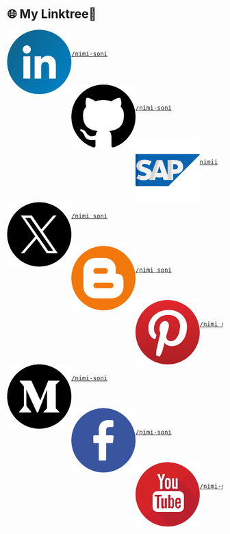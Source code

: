 # 🌐 My Linktree📎

<p>
 <a href = "https://www.linkedin.com/in/nimi-soni/">  
    <img src = "https://github.com/nimi-soni/Linktree/blob/main/Linktree/linkedin.png" width = "150" height = "150" align = "left">    
 </a>
 <div width = "150" height = "150"> 
    <br/><br/>
    <a href = "https://www.linkedin.com/in/nimi-soni/">  
    <pre text-align = "center">/nimi-soni</pre> 
    </a>
    <br/><br/>
 </div>
 </p>
 
<p>
 <a href = "https://github.com/nimi-soni">  
    <img src = "https://github.com/nimi-soni/Linktree/blob/main/Linktree/github.png" width = "150" height = "150" align = "left">    
 </a>
 <div width = "150" height = "150"> 
    <br/><br/>
    <a href = "https://github.com/nimi-soni">  
    <pre text-align = "center">/nimi-soni</pre> 
    </a>
    <br/><br/>
 </div>
 </p>
 
<p>
 <a href = "https://profile.sap.com/u/nimii">  
    <img src = "https://github.com/nimi-soni/Linktree/blob/main/Linktree/sap.png" width = "150" height = "150" align = "left">    
 </a>
 <div width = "150" height = "150"> 
    <br/><br/>
    <a href = "https://profile.sap.com/u/nimii">  
    <pre text-align = "center">nimii</pre> 
    </a>
    <br/><br/>
 </div>
 </p>

<p>
 <a href = "https://x.com/nimi_soni">  
    <img src = "https://github.com/nimi-soni/Linktree/blob/main/Linktree/twitter.png" width = "150" height = "150" align = "left">    
 </a>
 <div width = "150" height = "150"> 
    <br/><br/>
    <a href = "https://x.com/nimi_soni">  
    <pre text-align = "center">/nimi_soni</pre> 
    </a>
    <br/><br/>
 </div>
 </p>

<p>
 <a href = "https://nimisoni.blogspot.com/">  
    <img src = "https://github.com/nimi-soni/Linktree/blob/main/Linktree/blogger.png" width = "150" height = "150" align = "left">    
 </a>
 <div width = "150" height = "150"> 
    <br/><br/>
    <a href = "https://nimisoni.blogspot.com/">  
    <pre text-align = "center">/nimi_soni</pre> 
    </a>
    <br/><br/>
 </div>
 </p>

<p>
 <a href = "">  
    <img src = "https://github.com/nimi-soni/Linktree/blob/main/Linktree/pinterest.png" width = "150" height = "150" align = "left">    
 </a>
 <div width = "150" height = "150"> 
    <br/><br/>
    <a href = "https://nimisoni.blogspot.com/">  
    <pre text-align = "center">/nimi_soni</pre> 
    </a>
    <br/><br/>
 </div>
 </p>

 <p>
 <a href = "https://nimi-soni.medium.com/">  
    <img src = "https://github.com/nimi-soni/Linktree/blob/main/Linktree/medium_logo.png" width = "150" height = "150" align = "left">    
 </a>
 <div width = "150" height = "150"> 
    <br/><br/>
    <a href = "https://nimi-soni.medium.com/">  
    <pre text-align = "center">/nimi-soni</pre> 
    </a>
    <br/><br/>
 </div>
 </p>

  <p>
 <a href = "https://nimi-soni.medium.com/">  
    <img src = "https://github.com/nimi-soni/Linktree/blob/main/Linktree/facebook.png" width = "150" height = "150" align = "left">    
 </a>
 <div width = "150" height = "150"> 
    <br/><br/>
    <a href = "https://nimi-soni.medium.com/">  
    <pre text-align = "center">/nimi-soni</pre> 
    </a>
    <br/><br/>
 </div>
 </p>

   <p>
 <a href = "https://nimi-soni.medium.com/">  
    <img src = "https://github.com/nimi-soni/Linktree/blob/main/Linktree/youtube.png" width = "150" height = "150" align = "left">    
 </a>
 <div width = "150" height = "150"> 
    <br/><br/>
    <a href = "https://nimi-soni.medium.com/">  
    <pre text-align = "center">/nimi-soni</pre> 
    </a>
    <br/><br/>
 </div>
 </p>
 
 
<!--   
<table border="0">
<tr>
    <td> 
    <a href = "https://www.linkedin.com/in/nimi-soni/">  
    <img src = "https://github.com/nimi-soni/Linktree/blob/main/Linktree/linkedin.png" width = "150" height = "150">    
    </a>
    </td>
    <td>
    <a href = "https://www.linkedin.com/in/nimi-soni/">  
    <h1>/nimi-soni</h1> 
    </a>    
    </td>
</tr>
-->
  
